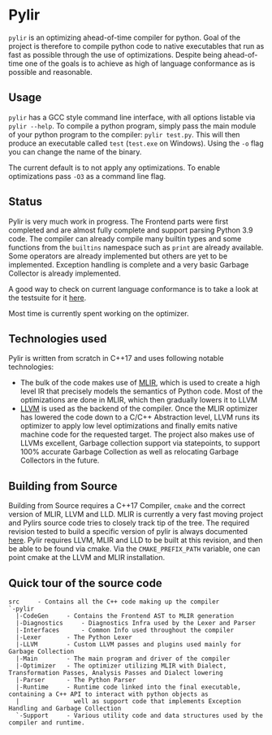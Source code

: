 
# Pylir

`pylir` is an optimizing ahead-of-time compiler for python. Goal of the project is therefore to compile python code to 
native executables that run as fast as possible through the use of optimizations. Despite being ahead-of-time one of the
goals is to achieve as high of language conformance as is possible and reasonable.

## Usage

`pylir` has a GCC style command line interface, with all options listable via `pylir --help`.
To compile a python program, simply pass the main module of your python program to the compiler: `pylir test.py`. 
This will then produce an executable called `test` (`test.exe` on Windows). Using the `-o` flag you can change the name of 
the binary. 

The current default is to not apply any optimizations. To enable optimizations pass `-O3` as a command line flag. 

## Status

Pylir is very much work in progress. The Frontend parts were first completed and are almost fully complete and support 
parsing Python 3.9 code. The compiler can already compile many builtin types and some functions from the `builtins` 
namespace such as `print` are already available. Some operators are already implemented but others are yet to be 
implemented. Exception handling is complete and a very basic Garbage Collector is already implemented. 

A good way to check on current language conformance is to take a look at the testsuite for it 
[here](https://github.com/zero9178/Pylir/blob/master/test/Execution).

Most time is currently spent working on the optimizer.

## Technologies used

Pylir is written from scratch in C++17 and uses following notable technologies:
* The bulk of the code makes use of [MLIR](https://mlir.llvm.org/), which is used to create a high level IR that 
  precisely models the semantics of Python code. Most of the optimizations are done in MLIR, which then gradually lowers
  it to LLVM
* [LLVM](https://llvm.org/) is used as the backend of the compiler. Once the MLIR optimizer has lowered the code down to
  a C/C++ Abstraction level, LLVM runs its optimizer to apply low level optimizations and finally emits native machine
  code for the requested target. 
  The project also makes use of LLVMs excellent, Garbage collection support via statepoints, to support 100% accurate 
  Garbage Collection as well as relocating Garbage Collectors in the future. 

## Building from Source

Building from Source requires a C++17 Compiler, `cmake` and the correct version of MLIR, LLVM and LLD. 
MLIR is currently a very fast moving project and Pylirs source code tries to closely track tip of the tree. The 
required revision tested to build a specific version of pylir is always documented 
[here](https://github.com/zero9178/Pylir/blob/master/.github/actions/llvm-build/action.yml#L31).
Pylir requires LLVM, MLIR and LLD to be built at this revision, and then be able to be found via cmake. Via the 
`CMAKE_PREFIX_PATH` variable, one can point cmake at the LLVM and MLIR installation.

## Quick tour of the source code

```
src     - Contains all the C++ code making up the compiler
`-pylir
  |-CodeGen     - Contains the Frontend AST to MLIR generation
  |-Diagnostics     - Diagnostics Infra used by the Lexer and Parser
  |-Interfaces      - Common Info used throughout the compiler
  |-Lexer       - The Python Lexer
  |-LLVM        - Custom LLVM passes and plugins used mainly for Garbage Collection
  |-Main        - The main program and driver of the compiler
  |-Optimizer   - The optimizer utilizing MLIR with Dialect, Transformation Passes, Analysis Passes and Dialect lowering
  |-Parser      - The Python Parser
  |-Runtime     - Runtime code linked into the final executable, containing a C++ API to interact with python objects as
  |               well as support code that implements Exception Handling and Garbage Collection
  `-Support     - Various utility code and data structures used by the compiler and runtime.
```
